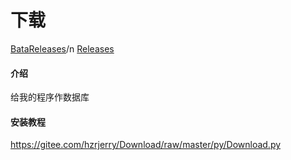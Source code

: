 # 下载
[BataReleases](https://github.com/huangzherui/Download/releases/tag/Zbh_edited_Beta_version)/n
[Releases](https://github.com/huangzherui/Download/releases/tag/RTM)
#### 介绍
给我的程序作数据库

#### 安装教程
https://gitee.com/hzrjerry/Download/raw/master/py/Download.py
